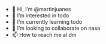 - 👋 Hi, I’m @martinjuanes
- 👀 I’m interested in todo
- 🌱 I’m currently learning todo
- 💞️ I’m looking to collaborate on nasa 
- 📫 How to reach me al dm

<!---
martinjuanes/martinjuanes is a ✨ special ✨ repository because its `README.md` (this file) appears on your GitHub profile.
You can click the Preview link to take a look at your changes.
--->
